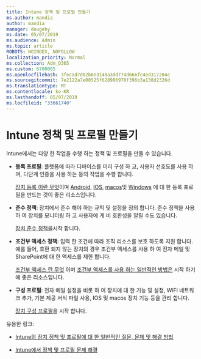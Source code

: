 ```yaml
---
title: Intune 정책 및 프로필 만들기
ms.author: mandia
author: mandia
manager: dougeby
ms.date: 05/07/2019
ms.audience: Admin
ms.topic: article
ROBOTS: NOINDEX, NOFOLLOW
localization_priority: Normal
ms.collection: Adm_O365
ms.custom: 6700005
ms.openlocfilehash: 3fecad7d02b8e3148a3dd774d666fc4ed317204c
ms.sourcegitcommit: 7e2122a7e08525f628986978f396b3a138d2326d
ms.translationtype: MT
ms.contentlocale: ko-KR
ms.lasthandoff: 05/07/2019
ms.locfileid: "33661740"
---
```

# <a name="creating-intune-policy-and-profiles"></a>Intune 정책 및 프로필 만들기

Intune에서는 다양 한 작업을 수행 하는 정책 및 프로필을 만들 수 있습니다.

- **등록 프로필**: 플랫폼에 따라 디바이스를 미리 구성 하 고, 사용자 선호도를 사용 하며, 다단계 인증을 사용 하는 등의 작업을 수행 합니다. 

  [장치 등록 이란 무엇](https://docs.microsoft.com/intune/device-enrollment)이며 [Android](https://docs.microsoft.com/intune/android-enroll), [IOS](https://docs.microsoft.com/intune/ios-enroll), [macos](https://docs.microsoft.com/intune/macos-enroll)및 [Windows](https://docs.microsoft.com/intune/windows-enrollment-methods) 에 대 한 등록 프로필을 만드는 것이 좋은 리소스입니다.

- **준수 정책**: 장치에서 준수 해야 하는 규칙 및 설정을 정의 합니다. 준수 정책을 사용 하 여 장치를 모니터링 하 고 사용자에 게 비 호환성을 알릴 수도 있습니다. 

  [장치 준수 정책을](https://docs.microsoft.com/intune/device-compliance-get-started)시작 합니다.
- **조건부 액세스 정책**: 입력 한 조건에 따라 조직 리소스를 보호 하도록 지원 합니다. 예를 들어, 호환 되지 않는 장치의 경우 조건부 액세스를 사용 하 여 전자 메일 및 SharePoint에 대 한 액세스를 제한 합니다.

  [조건부 액세스 란 무엇](https://docs.microsoft.com/intune/conditional-access) 이며 [조건부 액세스를 사용 하는 일반적인 방법은](https://docs.microsoft.com/intune/conditional-access-intune-common-ways-use) 시작 하기에 좋은 리소스입니다.

- **구성 프로필**: 전자 메일 설정을 비롯 하 여 장치에 대 한 기능 및 설정, WiFi 네트워크 추가, 기본 제공 서식 파일 사용, IOS 및 macos 장치 기능 등을 관리 합니다. 

  [장치 구성 프로필](https://docs.microsoft.com/intune/device-profiles)을 시작 합니다.

유용한 링크:

- [Intune의 장치 정책 및 프로필에 대 한 일반적인 질문, 문제 및 해결 방법](https://docs.microsoft.com/intune/device-profile-troubleshoot)

- [Intune에서 정책 및 프로필 문제 해결](https://docs.microsoft.com/intune/troubleshoot-policies-in-microsoft-intune)
